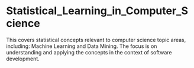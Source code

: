 # Statistical_Learning_in_Computer_Science
This covers statistical concepts relevant to computer science topic areas, including: Machine Learning and Data Mining. 
The focus is on understanding and applying the concepts in the context of software development.
